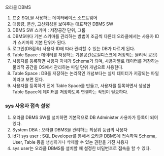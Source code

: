 오라클 DBMS
1. 표준 SQL을 사용하는 데이터베이스 소프트웨어
2. 대용량, 분산, 고신뢰성을 보여주는 대표적인 DBMS SW
3. DBMS SW 스키마 : 저장공간 단위, 그룹
4. DBMS마다 기본 스키마를 관리하는 방법이 조금씩 다른데 오라클에서는 사용자 ID가 스키마의 기본 단위가 된다.
5. 로그인(DB접속) 사용자 ID에 따라 관리할 수 있는 DB가 다르게 된다.
6. Table Space : 데이터를 저장하는 기본공간(로컬디스크에 저장되는 물리적 공간)
7. 사용자를 등록하면 사용자 자체가 Schema가 되며, 사용자별로 데이터를 저장하는 물리적 공간을 OS에서 관리하는 파일 단위 개념으로 사용한다.
8. Table Space : DB를 저장하는 논리적인 개념보다는 실제 데이터가 저장되는 파일이라고 보면 된다.
9. 사용자를 등록하기 전에 Table Space를 만들고, 사용자를 등록하면서 생성한 Table Space에 데이터를 저장하도록 연결하는 작업이 필요하다.


### sys 사용자 접속 설정
1. 오라클 DBMS SW를 설치하면 기본적으로 DB Administer 사용자가 등록이 되어 있다.
2. System DBA : 오라클 DBMS을 관리하는 최상위 등급의 사용자
3. id가 sys user : SQL Developer를 통해서 오라클 DBMS에 접속하여 Schema, User, Table 등을 생성하거나 삭제할 수 있는 권한을 가진 사용자
4. sys user는 오라클 DBMS를 설치할 때 설정한 비밀번호로 접속을 할 수 있다.


